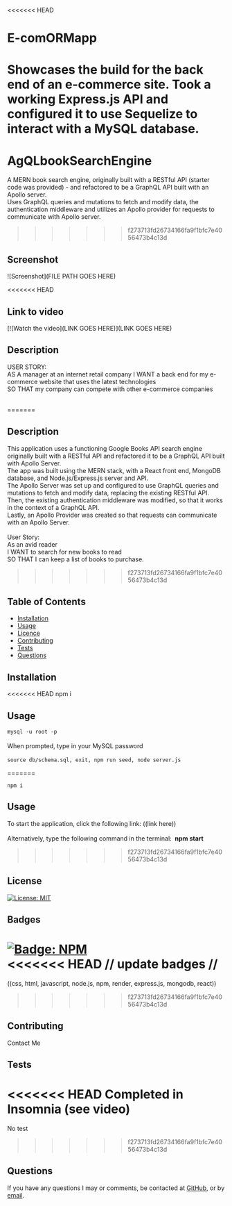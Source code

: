 <<<<<<< HEAD
# E-comORMapp
Showcases the build for the back end of an e-commerce site. Took a working Express.js API and configured it to use Sequelize to interact with a MySQL database.
=======

# AgQLbookSearchEngine
A MERN book search engine, originally built with a RESTful API (starter code was provided) - and refactored to be a GraphQL API built with an Apollo server. <br>
Uses GraphQL queries and mutations to fetch and modify data, the authentication middleware and utilizes an Apollo provider for requests to communicate with Apollo server.
>>>>>>> f273713fd26734166fa9f1bfc7e4056473b4c13d

  ## Screenshot
  ![Screenshot](FILE PATH GOES HERE)

<<<<<<< HEAD
## Link to video
  [![Watch the video](LINK GOES HERE)](LINK GOES HERE)


  ## Description
  USER STORY: <br>
  AS A manager at an internet retail company
  I WANT a back end for my e-commerce website that uses the latest technologies<br>
  SO THAT my company can compete with other e-commerce companies <br><br>

=======
  ## Description
  This application uses a functioning Google Books API search engine originally built with a RESTful API and refactored it to be a GraphQL API built with Apollo Server. <br>
  The app was built using the MERN stack, with a React front end, MongoDB database, and Node.js/Express.js server and API. <br>
  The Apollo Server was set up and configured to use GraphQL queries and mutations to fetch and modify data, replacing the existing RESTful API.<br>
  Then, the existing authentication middleware was modified, so that it works in the context of a GraphQL API. <br>
  Lastly, an Apollo Provider was created so that requests can communicate with an Apollo Server. <br><br>
  User Story:<br>
  As an avid reader <br>
  I WANT to search for new books to read <br>
  SO THAT I can keep a list of books to purchase.
>>>>>>> f273713fd26734166fa9f1bfc7e4056473b4c13d

  ## Table of Contents
  - [Installation](#installation)
  - [Usage](#usage)
  - [Licence](#license)
  - [Contributing](#contributing)
  - [Tests](#tests)
  - [Questions](#questions)

  ## Installation
<<<<<<< HEAD
  npm i 

  ## Usage
  ``` mysql -u root -p ```<br><br>
    When prompted, type in your MySQL password <br><br>
  ``` source db/schema.sql, exit, npm run seed, node server.js ```

=======
  ``` 
  npm i  
  ```

  ## Usage
  To start the application, click the following link:
  ((link here)) <br><br>
  Alternatively, type the following command in the terminal:&nbsp; **npm start**
>>>>>>> f273713fd26734166fa9f1bfc7e4056473b4c13d

  ## License
  [![License: MIT](https://img.shields.io/badge/License-MIT-yellow.svg)](https://opensource.org/licenses/MIT)<br>

  ## Badges
  [![Badge: NPM](https://img.shields.io/npm/v/npm)](https://registry.npmjs.com)<br>
<<<<<<< HEAD
  // update badges //
=======
  <!-- [!Badge: Javascript](https://img.shields.io/npm/v/javascript)[]<br> -->

  ((css, html, javascript, node.js, npm, render, express.js, mongodb, react))
>>>>>>> f273713fd26734166fa9f1bfc7e4056473b4c13d

  ## Contributing
  Contact Me

  ## Tests
<<<<<<< HEAD
  Completed in Insomnia (see video)
=======
  No test
>>>>>>> f273713fd26734166fa9f1bfc7e4056473b4c13d

  ## Questions
  If you have any questions I may or comments, be contacted at [GitHub](cdepalma32), or by [email](crystaldepalma@yahoo.com).